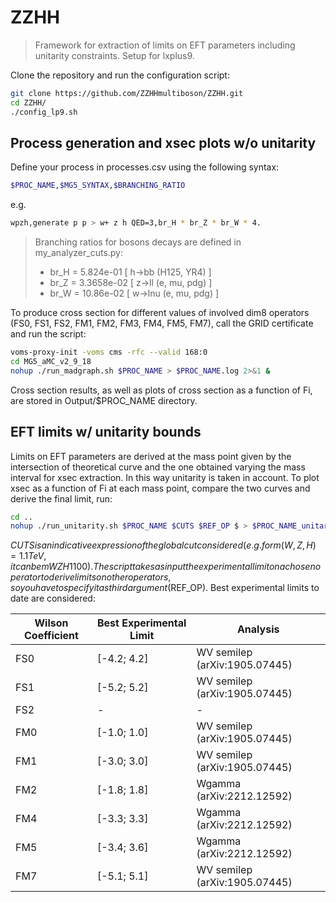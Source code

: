 # ZZHH

> Framework for extraction of limits on EFT parameters including unitarity constraints. Setup for lxplus9.

Clone the repository and run the configuration script:

```bash
git clone https://github.com/ZZHHmultiboson/ZZHH.git
cd ZZHH/
./config_lp9.sh
```

## Process generation and xsec plots w/o unitarity

Define your process in processes.csv using the following syntax:

```bash
$PROC_NAME,$MG5_SYNTAX,$BRANCHING_RATIO
```
e.g.

```bash
wpzh,generate p p > w+ z h QED=3,br_H * br_Z * br_W * 4.
```
> Branching ratios for bosons decays are defined in my_analyzer_cuts.py:
> * br_H = 5.824e-01 [ h->bb (H125, YR4) ]  
> * br_Z = 3.3658e-02 [ z->ll (e, mu, pdg) ]  
> * br_W = 10.86e-02 [ w->lnu (e, mu, pdg) ]  

To produce cross section for different values of involved dim8 operators (FS0, FS1, FS2, FM1, FM2, FM3, FM4, FM5, FM7), call the GRID certificate and run the script:

```bash
voms-proxy-init -voms cms -rfc --valid 168:0
cd MG5_aMC_v2_9_18
nohup ./run_madgraph.sh $PROC_NAME > $PROC_NAME.log 2>&1 &
```
Cross section results, as well as plots of cross section as a function of Fi, are stored in Output/$PROC_NAME directory.

## EFT limits w/ unitarity bounds

Limits on EFT parameters are derived at the mass point given by the intersection of theoretical curve and the one obtained varying the mass interval for xsec extraction. In this way unitarity is taken in account.
To plot xsec as a function of Fi at each mass point, compare the two curves and derive the final limit, run:

```bash
cd ..
nohup ./run_unitarity.sh $PROC_NAME $CUTS $REF_OP $ > $PROC_NAME_unitarity.log 2>&1 &
```

$CUTS is an indicative expression of the global cut considered (e.g. for m(W,Z,H)=1.1 TeV, it can be mWZH1100). The script takes as input the experimental limit on a chosen operator to derive limits on other operators, so you have to specify it as third argument ($REF_OP).
Best experimental limits to date are considered:

| Wilson Coefficient | Best Experimental Limit | Analysis                       |
|--------------------|-------------------------|--------------------------------|
| FS0                | [-4.2; 4.2]             | WV semilep (arXiv:1905.07445)  |
| FS1                | [-5.2; 5.2]             | WV semilep (arXiv:1905.07445)  |
| FS2                | -                       | -                              |
| FM0                | [-1.0; 1.0]             | WV semilep (arXiv:1905.07445)  |
| FM1                | [-3.0; 3.0]             | WV semilep (arXiv:1905.07445)  |
| FM2                | [-1.8; 1.8]             | Wgamma (arXiv:2212.12592)      |
| FM4                | [-3.3; 3.3]             | Wgamma (arXiv:2212.12592)      |
| FM5                | [-3.4; 3.6]             | Wgamma (arXiv:2212.12592)      |
| FM7                | [-5.1; 5.1]             | WV semilep (arXiv:1905.07445)  |
